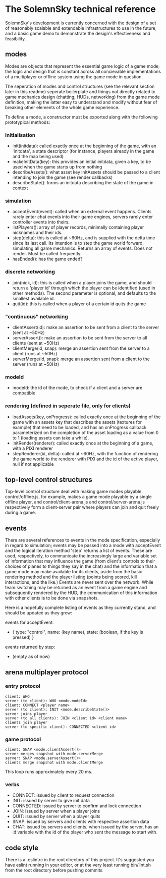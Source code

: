 # The SolemnSky technical reference 

SolemnSky's development is currently concerned with the design of a set of reasonably scalable and extendable infrastructures to use in the future, and a basic game demo to demonstrate the design's effectiveness and feasibility.

## modes

Modes are objects that represent the essential game logic of a game mode; the logic and design that is constant across all concievable implementations of a multiplayer or offline system using the game mode in question.

The seperation of modes and control structures (see the relevant section later in this readme) seperate boilerplate and things not directly related to game mechanics design (chatting, HUDs, networking) from the game mode definition, making the latter easy to understand and modify without fear of breaking other elements of the whole game experience.

To define a mode, a constructor must be exported along with the following prototypical methods:

### initialisation

- init(initdata): called exactly once at the beginning of the game, with an 'initdata', a state descriptor (for instance, players already in the game and the map being used)
- makeInitData(key): this provides an initial initdata, given a key, to be used when the game starts up from nothing
- describeAssets(): what asset key initAssets should be passed to a client intending to join the game (see render callbacks)
- describeState(): forms an initdata describing the state of the game in context

### simulation

- acceptEvent(event): called when an external event happens. Clients rarely enter chat events into their game engines, servers rarely enter controller events into theirs.
- listPlayers(): array of player records, minimally containing player nicknames and their ids.
- step(delta): this is called at ~60Hz, and is supplied with the delta time since its last call. Its intention is to step the game world forward, simulating all game mechanics. Returns an array of events. Does not render. Must be called frequently.
- hasEnded(): has the game ended?

### discrete networking

- join(nick, id): this is called when a player joins the game, and should return a 'player id' through which the player can be identified (used in other methods). The second parameter is optional, and defaults to the smallest available id.
- quit(id): this is called when a player of a certain id quits the game

### "continuous" networking

- clientAssert(id): make an assertion to be sent from a client to the server (sent at ~50Hz)
- serverAssert(): make an assertion to be sent from the server to all clients (sent at ~50Hz)
- clientMerge(id, snap): merge an assertion sent from the server to a client (runs at ~50Hz)
- serverMerge(id, snap): merge an assertion sent from a client to the server (runs at ~50Hz)

### modeId

- modeId: the id of the mode, to check if a client and a server are compatible

### rendering (defined in seperate file, only for clients)

- loadAssets(key, onProgress): called exactly once at the beginning of the game with an assets key that describes the assets (textures for example) that need to be loaded, and has an onProgress callback parameterized on the completion of the asset loading as a value from 0 to 1 (loading assets can take a while).
- initRender(renderer): called exactly once at the beginning of a game, with a PIXI renderer
- stepRenderer(id, delta): called at ~60Hz, with the function of rendering the game world to the renderer with PIXI and the id of the active player, null if not applicable

## top-level control structures

Top-level control structure deal with making game modes playable. control/offline.js, for example, makes a game mode playable by a single offline player, and control/client-arena.js and control/server-arena.js respectively form a client-server pair where players can join and quit freely during a game. 

## events

There are several references to events in the mode specification, especially in regard to simulation; events may be passed into a mode with acceptEvent and the logical iteration method 'step' returns a list of events. These are used, respectively, to communicate the increasingly large and variable set of information that may influence the game (from client's controls to their choices of planes to things they say in the chat) and the information that a game mode may make available for its clients, aside from the basic rendering method and the player listing (points being scored, kill interactions, and the like.) Events are never sent over the network. While team switching may be returned as an event from a game engine and subsequently rendered by the HUD, the communication of this information with other clients is to be done via snapshots.

Here is a hopefully complete listing of events as they currently stand, and should be updated as they grow:

events for acceptEvent:

- { type: "control", name: (key name), state: (boolean, if the key is pressed) }

events returned by step:

- (empty as of now)

## arena multiplayer protocol

### entry protocol

	client: WHO
	server (to client): WHO <mode.modeId>
	client: CONNECT <player name>
	server (to client): INIT <mode.describeState()>
	server joins player
	server (to all clients): JOIN <client id> <client name>
	clients join player
	server (to specific client): CONNECTED <client id>

### game protocol

	client: SNAP <mode.clientAssert()>
	server merges snapshot with mode.serverMerge
	server: SNAP <mode.serverAssert()>
	clients merge snapshot with mode.clientMerge

This loop runs approximately every 20 ms.

### verbs

- CONNECT: issued by client to request connection
- INIT: issued by server to give init data
- CONNECTED: issued by server to confirm and lock connection
- JOIN: issued by server when a player joins
- QUIT: issued by server when a player quits
- SNAP: issued by servers and clients with respective assertion data
- CHAT: issued by servers and clients; when issued by the server, has an id variable with the id of the player who sent the message to start with.

## code style

There is a .eslintrc in the root directory of this project. It's suggested you have eslint running in your editor, or at the very least running bin/lint.sh from the root directory before pushing commits. 
